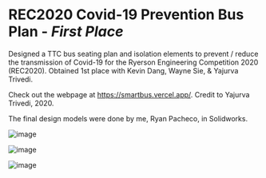 # REC2020 Covid-19 Prevention Bus Plan - *First Place*
Designed a TTC bus seating plan and isolation elements to prevent / reduce the transmission of Covid-19 for the Ryerson Engineering Competition 2020 (REC2020). 
Obtained 1st place with Kevin Dang, Wayne Sie, & Yajurva Trivedi.

Check out the webpage at https://smartbus.vercel.app/. Credit to Yajurva Trivedi, 2020.

The final design models were done by me, Ryan Pacheco, in Solidworks.

![image](https://user-images.githubusercontent.com/60293949/134754642-c5a2f8ed-06e5-4e45-b3fe-9b4e6b22d16f.png)


![image](https://user-images.githubusercontent.com/60293949/134754649-a4355415-deda-403c-92f0-dea6a2d16c15.png)

![image](https://user-images.githubusercontent.com/60293949/134754656-3f91c721-db72-40b7-8ac7-645a3e7bf9de.png)
